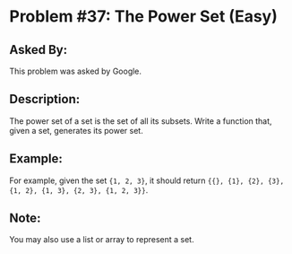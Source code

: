 # Problem #37: The Power Set (Easy)

## Asked By:

This problem was asked by Google.

## Description:
 
The power set of a set is the set of all its subsets. Write a function that, given a set, generates its power set.

## Example:

For example, given the set `{1, 2, 3}`, it should return `{{}, {1}, {2}, {3}, {1, 2}, {1, 3}, {2, 3}, {1, 2, 3}}`.

## Note:

You may also use a list or array to represent a set.